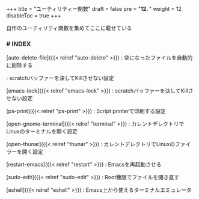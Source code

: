 +++
title = "ユーティリティー関数"
draft = false
pre = "<b>12. </b>"
weight = 12
disableToc = true
+++

自作のユーティリティ関数を集めてここに載せている

### # INDEX

[auto-delete-file]({{< relref "auto-delete" >}})
: 空になったファイルを自動的に削除する

: scratchバッファーを決してKillさせない設定

[emacs-lock]({{< relref "emacs-lock" >}})
: scratchバッファーを決してKillさせない設定

[ps-print]({{< relref "ps-print" >}})
: Script printerで印刷する設定

[open-gnome-terminal]({{< relref "terminal" >}})
: カレントデレクトリでLinuxのターミナルを開く設定

[open-thunar]({{< relref "thunar" >}})
: カレントデレクトリでLinuxのファイラーを開く設定

[restart-emacs]({{< relref "restart" >}})
: Emacsを再起動させる

[sudo-edit]({{< relref "sudo-edit" >}})
: Root権限でファイルを開き直す

[eshell]({{< relref "eshell" >}})
: Emacs上から使えるターミナルエミュレータ

